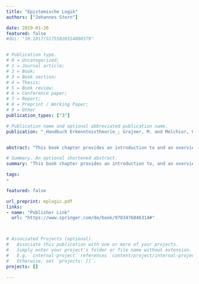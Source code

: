```yaml
---
title: "Epistemische Logik"
authors: ["Johannes Stern"]

date: 2019-01-26
featured: false
#doi: "10.1017/S1755020314000379"


# Publication type.
# 0 = Uncategorized;
# 1 = Journal article;
# 2 = Book;
# 3 = Book section;
# 4 = Thesis;
# 5 = Book review;
# 6 = Conference paper;
# 7 = Report;
# 8 = Preprint / Working Paper;
# 9 = Other
publication_types: ["3"]

# Publication name and optional abbreviated publication name.
publication: "_Handbuch Erkenntnistheorie_; Grajner, M. and Melchior, G. (eds.); Metzler Verlag."


abstract: "This book chapter provides an introduction to and an overview of epistemic logic (in German)"

# Summary. An optional shortened abstract.
summary: "This book chapter provides an introduction to, and an overview of, epistemic logic (in German)."

tags:
-

featured: false

url_preprint: eplogic.pdf
links:
- name: "Publisher Link"
  url: "https://www.springer.com/de/book/9783476046314#"



# Associated Projects (optional).
#   Associate this publication with one or more of your projects.
#   Simply enter your project's folder or file name without extension.
#   E.g. `internal-project` references `content/project/internal-project/index.md`.
#   Otherwise, set `projects: []`.
projects: []

---
```

